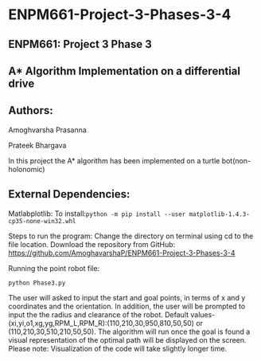 # ENPM661-Project-3-Phases-3-4
## ENPM661: Project 3 Phase 3

## A* Algorithm Implementation on a differential drive

## Authors:

Amoghvarsha Prasanna

Prateek Bhargava

In this project the A* algorithm has been implemented on a turtle bot(non-holonomic)

## External Dependencies:
Matlabplotlib:
To install:```python -m pip install --user matplotlib-1.4.3-cp35-none-win32.whl```

Steps to run the program:
Change the directory on terminal using cd to the file location.
Download the repository from GitHub: https://github.com/AmoghavarshaP/ENPM661-Project-3-Phases-3-4

Running the point robot file: 

``` python Phase3.py ```

The user will asked to input the start and goal points, in terms of x and y coordinates and the orientation. 
In addition, the user will be prompted to input the the radius and clearance of the robot.
Default values- (xi,yi,o1,xg,yg,RPM_L,RPM_R):(110,210,30,950,810,50,50) or (110,210,30,510,210,50,50).
The algorithm will run once the goal is found a visual representation of the optimal path will be displayed on the screen.
Please note: Visualization of the code will take slightly longer time.
